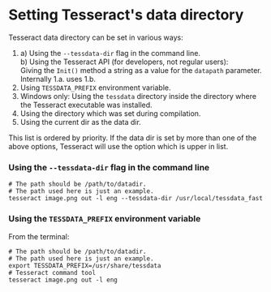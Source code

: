 # Setting Tesseract's data directory

Tesseract data directory can be set in various ways:

 1. a) Using the `--tessdata-dir` flag in the command line.\
    b) Using the Tesseract API (for developers, not regular users):\
       Giving the `Init()` method a string as a value for the `datapath` parameter.\
       Internally 1.a. uses 1.b.  
 2. Using `TESSDATA_PREFIX` environment variable.
 3. Windows only: Using the `tessdata` directory inside the directory where the Tesseract executable was installed.
 4. Using the directory which was set during compilation.
 5. Using the current dir as the data dir.
 

This list is ordered by priority. If the data dir is set by more than one of the above options, Tesseract will use the option which is upper in list.




### Using the `--tessdata-dir` flag in the command line

```
# The path should be /path/to/datadir. 
# The path used here is just an example. 
tesseract image.png out -l eng --tessdata-dir /usr/local/tessdata_fast
```

### Using the `TESSDATA_PREFIX` environment variable

From the terminal:

 
```
# The path should be /path/to/datadir. 
# The path used here is just an example. 
export TESSDATA_PREFIX=/usr/share/tessdata
# Tesseract command tool 
tesseract image.png out -l eng
```
